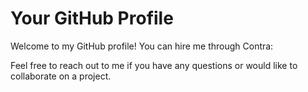 # Your GitHub Profile

Welcome to my GitHub profile! You can hire me through Contra:

<div class="contra-hire-me-button" data-analyticsUserId="3717f14a-1204-4ff4-bba2-bda86137d594" data-theme="light" data-username="webdevmzf"></div>
<script async src="https://contra.com/static/embed/sdk.js" charset="utf-8"></script>

Feel free to reach out to me if you have any questions or would like to collaborate on a project.
